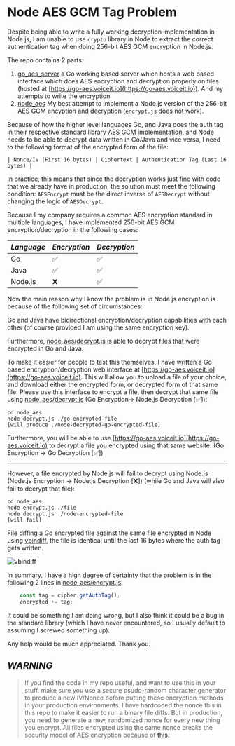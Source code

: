 # Node AES GCM Tag Problem

Despite being able to write a fully working decryption implementation in Node.js, I am unable to use `crypto` library in Node to extract the correct authentication tag when doing 256-bit AES GCM encryption in Node.js.

The repo contains 2 parts:

1. [go_aes_server](go_aes_server) a Go working based server which hosts a web based interface which does AES encryption and decryption properly on files (hosted at [https://go-aes.voiceit.io](https://go-aes.voiceit.io)). And my attempts to write the encryption 
1. [node_aes](node_aes) My best attempt to implement a Node.js version of the 256-bit AES GCM encyption and decryption (`encrypt.js` does not work).

Because of how the higher level languages Go, and Java does the auth tag in their respective standard library AES GCM implementation, and Node needs to be able to decrypt data written in Go/Java and vice versa, I need to the following format of the encrypted form of the file:

```
| Nonce/IV (First 16 bytes) | Ciphertext | Authentication Tag (Last 16 bytes) |
```

In practice, this means that since the decryption works just fine with code that we already have in production, the solution must meet the following condition: `AESEncrypt` must be the direct inverse of `AESDecrypt` without changing the logic of `AESDecrypt`.

Because I my company requires a common AES encryption standard in multiple languages, I have implemented 256-bit AES GCM encryption/decryption in the following cases:

| *Language* | *Encryption* | *Decryption* |
| -- | -- | -- |
| Go | ✅ | ✅ |
| Java | ✅ | ✅ |
| Node.js | ❌ | ✅ |

Now the main reason why I know the problem is in Node.js encryption is because of the following set of circumstances:

Go and Java have bidirectional encryption/decryption capabilities with each other (of course provided I am using the same encryption key).

Furthermore, [node_aes/decrypt.js](node_aes/decrypt.js) is able to decrypt files that were encrypted in Go and Java.

To make it easier for people to test this themselves, I have written a Go based encryption/decryption web interface at [https://go-aes.voiceit.io](https://go-aes.voiceit.io).
This will allow you to upload a file of your choice, and download either the encrypted form, or decrypted form of that same file. Please use this interface to encrypt a file, then decrypt that same file using [node_aes/decrypt.js](node_aes/decrypt.js) (Go Encryption-> Node.js Decryption [✅]):

```
cd node_aes
node decrypt.js ./go-encrypted-file
[will produce ./node-decrypted-go-encrypted-file]
```

Furthermore, you will be able to use [https://go-aes.voiceit.io](https://go-aes.voiceit.io) to decrypt a file you encrypted using that same website. (Go Encryption -> Go Decryption [✅])

---

However, a file encrypted by Node.js will fail to decrypt using Node.js (Node.js Encryption -> Node.js Decryption [❌]) (while Go and Java will also fail to decrypt that file):

```
cd node_aes
node encrypt.js ./file
node decrypt.js ./node-encrypted-file
[will fail]
```

File diffing a Go encrypted file against the same file encrypted in Node using [vbindiff](https://www.cjmweb.net/vbindiff/), the file is identical until the last 16 bytes where the auth tag gets written.

![vbindiff](https://drive.voiceit.io/files/vbindiff.png)

In summary, I have a high degree of certainty that the problem is in the following 2 lines in [node_aes/encrypt.js](node_aes/encrypt.js):

```javascript
    const tag = cipher.getAuthTag();
    encrypted += tag;
```

It could be something I am doing wrong, but I also think it could be a bug in the standard library (which I have never encountered, so I usually default to assuming I screwed something up).

Any help would be much appreciated. Thank you.

## *WARNING*

  > If you find the code in my repo useful, and want to use this in your stuff, make sure you use a secure psudo-random character generator to produce a new IV/Nonce before putting these encryption methods in your production environments. I have hardcoded the nonce this in this repo to make it easier to run a binary file diffs. But in production, you need to generate a new, randomized nonce for every new thing you encrypt. All files encrypted using the same nonce breaks the security model of AES encryption because of [this](https://crypto.stackexchange.com/questions/26790/how-bad-it-is-using-the-same-iv-twice-with-aes-gcm).
